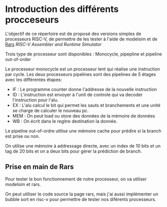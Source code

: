 # Introduction des différents procceseurs

L'objectif de ce répertoire est de proposé des versions simples de processeurs RISC-V, de permettre de les tester à l'aide de modelsim et de [Rars](https://github.com/TheThirdOne/rars) _RISC-V Assembler and Runtime Simulator_

Trois type de processeur sont disponibles : Monocycle, pipepline et pipeline out-of-order

Le processeur monocycle est un processeur lent qui réalise une instruction par cycle. Les deux processeurs pipelines sont des pipelines de 5 étages avec les différentes étapes:

- IF : Le programme counter donne l'addresse de la nouvelle instruction
- ID : L'instruction est envoyer à l'unit de controle qui va decoder l'instruction pour l'alu.
- EX : L'alu calcul le bit qui permet les sauts et branchements et une unité se charge de calculer le nouveau pc.
- MEM : On peut load ou store des données de la mémoire de données
- WB : On écrit dans le regitre destination la donnée. 

Le pipeline out-of-ordre utilise une mémoire cache pour prédire si la branch est prise ou non.

On utilise une mémoire à addressage directe, avec un index de 10 bits et un tag de 20 bits et on a deux bits pour gérer la prédiction de branch.

## Prise en main de Rars

Pour tester le bon fonctionnement de notre processeur, on va utiliser modelsim et rars.

On peut utiliser le code source la page rars, mais j'ai aussi implémenter un bubble sort en risc-v pour permettre de tester nos diférents processeurs.
